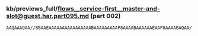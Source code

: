 ### kb/previews_full/flows__service-first__master-and-slot@guest.har.part095.md (part 002)

```md
AAQAAAQAA//8BAAEAAAAAAAAAAAAAAAABAAAAAAAAAP8AAAABAAAAAAEAAP8AAAABAQAA/
```

```
